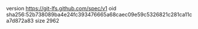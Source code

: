 version https://git-lfs.github.com/spec/v1
oid sha256:52b738089ba4e24fc393476665a68caec09e59c5326821c281ca11ca7d872a83
size 2962
